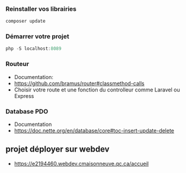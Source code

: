 ### Reinstaller vos librairies
```js
composer update
```

### Démarrer votre projet

```js
php -S localhost:8089 
```

### Routeur
- Documentation:
- https://github.com/bramus/router#classmethod-calls
- Choisir votre route et une fonction du controlleur comme Laravel ou Express

### Database PDO
- Documentation
- https://doc.nette.org/en/database/core#toc-insert-update-delete

## projet déployer sur webdev
- https://e2194460.webdev.cmaisonneuve.qc.ca/accueil